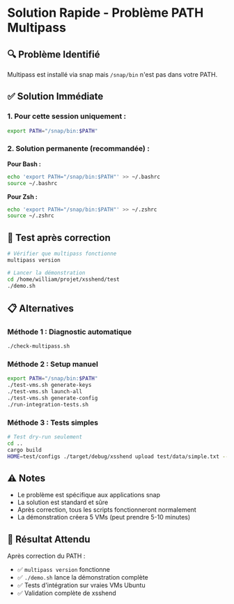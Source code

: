 # Solution Rapide - Problème PATH Multipass

## 🔍 Problème Identifié

Multipass est installé via snap mais `/snap/bin` n'est pas dans votre PATH.

## ✅ Solution Immédiate

### 1. Pour cette session uniquement :
```bash
export PATH="/snap/bin:$PATH"
```

### 2. Solution permanente (recommandée) :

**Pour Bash :**
```bash
echo 'export PATH="/snap/bin:$PATH"' >> ~/.bashrc
source ~/.bashrc
```

**Pour Zsh :**
```bash
echo 'export PATH="/snap/bin:$PATH"' >> ~/.zshrc
source ~/.zshrc
```

## 🧪 Test après correction

```bash
# Vérifier que multipass fonctionne
multipass version

# Lancer la démonstration
cd /home/william/projet/xsshend/test
./demo.sh
```

## 📋 Alternatives

### Méthode 1 : Diagnostic automatique
```bash
./check-multipass.sh
```

### Méthode 2 : Setup manuel
```bash
export PATH="/snap/bin:$PATH"
./test-vms.sh generate-keys
./test-vms.sh launch-all
./test-vms.sh generate-config
./run-integration-tests.sh
```

### Méthode 3 : Tests simples
```bash
# Test dry-run seulement
cd ..
cargo build
HOME=test/configs ./target/debug/xsshend upload test/data/simple.txt --env Development --dry-run
```

## ⚠️ Notes

- Le problème est spécifique aux applications snap
- La solution est standard et sûre
- Après correction, tous les scripts fonctionneront normalement
- La démonstration créera 5 VMs (peut prendre 5-10 minutes)

## 🎯 Résultat Attendu

Après correction du PATH :
- ✅ `multipass version` fonctionne
- ✅ `./demo.sh` lance la démonstration complète
- ✅ Tests d'intégration sur vraies VMs Ubuntu
- ✅ Validation complète de xsshend
